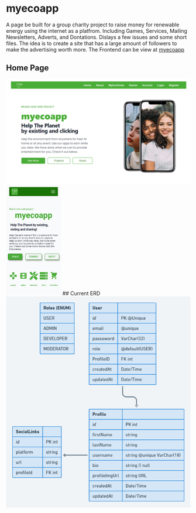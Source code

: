 # myecoapp

A page be built for a group charity project to raise money for renewable energy using the internet as a platfrom.
Including Games, Services, Mailing Newsletters, Adverts, and Dontations.
Dislays a few issues and some short files.
The idea is to create a site that has a large amount of followers to make the advertising worth more.
The Frontend can be view at [myecoapp](https://dazzling-biscuit-b01617.netlify.app/)

## Home Page

<img src='./assets/images/myeaMd.png' alt='about' />
<img src='./assets/images/myeaSm.jpg' alt='home' style='width: 150px; height: 300px; />

## Table of contents

- [myecoapp](#myecoapp)
  - [Home Page](#home-page)
  - [Table of contents](#table-of-contents)
  - [General info](#general-info)
  - [Technologies](#technologies)
  - [Run this project locally](#run-this-project-locally)
  - [Design Information](#design-information)
  - [Current ERD](#current-erd)

## General info

Built using tailwing css styling.
Has a sign up feature currently working that user and vistors use to register to the mailing list.
Using a built in google search bar, users can make off site searches.
A lottery is being developed to help raise funds of the cause.

Paypal connection for donations - not launced yet still under dummy account.


Server deployment with Vercel @ [https://myecoapp-deploy.vercel.app/](https://myecoapp-deploy.vercel.app/)

## Technologies

App developed with:

Frontend: React, JavaScript, Tailwind, Axios, validator, react-native

Backend: Express, Prisma, JavaScript, express-handlebars

## Run this project locally

1. Fork this repository and clone the fork to your machine.
2. Navigate to client and server files and run
3. `npm install`
4. `npm start`

## Design Information

1. Link to ERD [ERD...](https://github.com/webdesignsbytom/webdesignsbytom-app/blob/main/assets/ERD-webdesignsbytom.png)
2. Original Design sketches [Sketch](https://github.com/webdesignsbytom/webdesignsbytom-app/tree/main/assets/design-sketches)
Phone version has tab options for each field
<img src='./assets/images/about_page.png' alt='about' />
## Current ERD
<img src='./assets/images/ERD-myecoapp.png' alt='about' />
